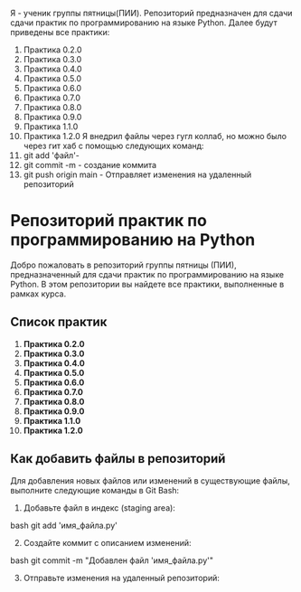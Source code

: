 Я - ученик группы пятницы(ПИИ). Репозиторий предназначен для сдачи сдачи практик по программированию на языке Python. Далее будут приведены все практики: 
1) Практика 0.2.0
2) Практика 0.3.0
3) Практика 0.4.0
4) Практика 0.5.0
5) Практика 0.6.0
6) Практика 0.7.0
7) Практика 0.8.0
8) Практика 0.9.0
9) Практика 1.1.0
10) Практика 1.2.0
Я внедрил файлы через гугл коллаб, но можно было через гит хаб с помощью следующих команд:
1) git add 'файл'-
2) git commit -m - создание коммита
3) git push origin main - Отправляет изменения на удаленный репозиторий

# Репозиторий практик по программированию на Python

Добро пожаловать в репозиторий группы пятницы (ПИИ), предназначенный для сдачи практик по программированию на языке Python. В этом репозитории вы найдете все практики, выполненные в рамках курса.

## Список практик

1. **Практика 0.2.0**
2. **Практика 0.3.0**
3. **Практика 0.4.0**
4. **Практика 0.5.0**
5. **Практика 0.6.0**
6. **Практика 0.7.0**
7. **Практика 0.8.0**
8. **Практика 0.9.0**
9. **Практика 1.1.0**
10. **Практика 1.2.0**

## Как добавить файлы в репозиторий

Для добавления новых файлов или изменений в существующие файлы, выполните следующие команды в Git Bash:

1. Добавьте файл в индекс (staging area):

   
bash
   git add 'имя_файла.py'
   
2. Создайте коммит с описанием изменений:

   
bash
   git commit -m "Добавлен файл 'имя_файла.py'"
   
3. Отправьте изменения на удаленный репозиторий:

   
